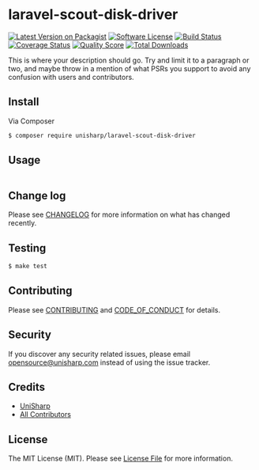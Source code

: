 # laravel-scout-disk-driver

[![Latest Version on Packagist][ico-version]][link-packagist]
[![Software License][ico-license]](LICENSE.md)
[![Build Status][ico-travis]][link-travis]
[![Coverage Status][ico-scrutinizer]][link-scrutinizer]
[![Quality Score][ico-code-quality]][link-code-quality]
[![Total Downloads][ico-downloads]][link-downloads]


This is where your description should go. Try and limit it to a paragraph or two, and maybe throw in a mention of what
PSRs you support to avoid any confusion with users and contributors.


## Install

Via Composer

``` bash
$ composer require unisharp/laravel-scout-disk-driver
```

## Usage

```
```

## Change log

Please see [CHANGELOG](CHANGELOG.md) for more information on what has changed recently.

## Testing

``` bash
$ make test
```

## Contributing

Please see [CONTRIBUTING](CONTRIBUTING.md) and [CODE_OF_CONDUCT](CODE_OF_CONDUCT.md) for details.

## Security

If you discover any security related issues, please email opensource@unisharp.com instead of using the issue tracker.

## Credits

- [UniSharp][link-author]
- [All Contributors][link-contributors]

## License

The MIT License (MIT). Please see [License File](LICENSE.md) for more information.

[ico-version]: https://img.shields.io/packagist/v/unisharp/laravel-scout-disk-driver.svg?style=flat-square
[ico-license]: https://img.shields.io/badge/license-MIT-brightgreen.svg?style=flat-square
[ico-travis]: https://img.shields.io/travis/unisharp/laravel-scout-disk-driver/master.svg?style=flat-square
[ico-scrutinizer]: https://img.shields.io/scrutinizer/coverage/g/unisharp/laravel-scout-disk-driver.svg?style=flat-square
[ico-code-quality]: https://img.shields.io/scrutinizer/g/unisharp/laravel-scout-disk-driver.svg?style=flat-square
[ico-downloads]: https://img.shields.io/packagist/dt/unisharp/laravel-scout-disk-driver.svg?style=flat-square

[link-packagist]: https://packagist.org/packages/unisharp/laravel-scout-disk-driver
[link-travis]: https://travis-ci.org/unisharp/laravel-scout-disk-driver
[link-scrutinizer]: https://scrutinizer-ci.com/g/unisharp/laravel-scout-disk-driver/code-structure
[link-code-quality]: https://scrutinizer-ci.com/g/unisharp/laravel-scout-disk-driver
[link-downloads]: https://packagist.org/packages/unisharp/laravel-scout-disk-driver
[link-author]: https://github.com/unisharp
[link-contributors]: ../../contributors
